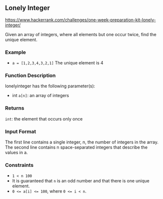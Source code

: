 ## Lonely Integer

<https://www.hackerrank.com/challenges/one-week-preparation-kit-lonely-integer/>

Given an array of integers, where all elements but one occur twice, find the unique element.

### Example

- `a = [1,2,3,4,3,2,1]`
  The unique element is 4

### Function Description

lonelyinteger has the following parameter(s):

- int `a[n]`: an array of integers

### Returns

`int`: the element that occurs only once

### Input Format

The first line contains a single integer, n, the number of integers in the array.
The second line contains n space-separated integers that describe the values in a.

### Constraints

- `1 < n 100`
- It is guaranteed that `n` is an odd number and that there is one unique element.
- `0 <= a[i] <= 100`, where `0 <= i < n`.
